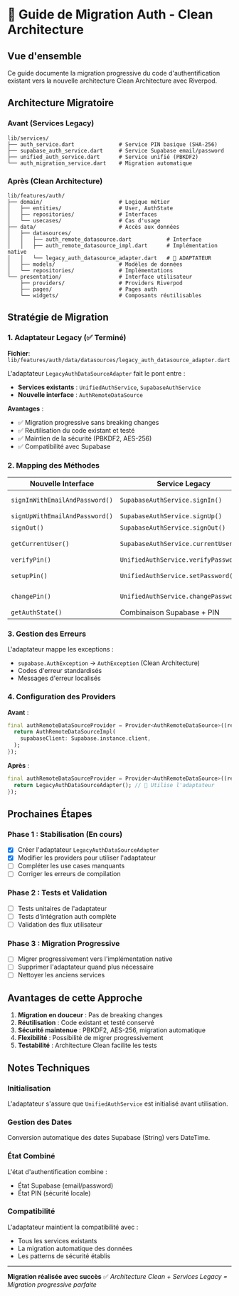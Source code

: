 # 🔄 Guide de Migration Auth - Clean Architecture

## Vue d'ensemble

Ce guide documente la migration progressive du code d'authentification existant vers la nouvelle architecture Clean Architecture avec Riverpod.

## Architecture Migratoire

### Avant (Services Legacy)
```
lib/services/
├── auth_service.dart              # Service PIN basique (SHA-256)
├── supabase_auth_service.dart     # Service Supabase email/password
├── unified_auth_service.dart      # Service unifié (PBKDF2)
└── auth_migration_service.dart    # Migration automatique
```

### Après (Clean Architecture)
```
lib/features/auth/
├── domain/                        # Logique métier
│   ├── entities/                  # User, AuthState
│   ├── repositories/              # Interfaces
│   └── usecases/                  # Cas d'usage
├── data/                          # Accès aux données
│   ├── datasources/
│   │   ├── auth_remote_datasource.dart           # Interface
│   │   ├── auth_remote_datasource_impl.dart      # Implémentation native
│   │   └── legacy_auth_datasource_adapter.dart   # 🔄 ADAPTATEUR
│   ├── models/                    # Modèles de données
│   └── repositories/              # Implémentations
└── presentation/                  # Interface utilisateur
    ├── providers/                 # Providers Riverpod
    ├── pages/                     # Pages auth
    └── widgets/                   # Composants réutilisables
```

## Stratégie de Migration

### 1. Adaptateur Legacy (✅ Terminé)

**Fichier**: `lib/features/auth/data/datasources/legacy_auth_datasource_adapter.dart`

L'adaptateur `LegacyAuthDataSourceAdapter` fait le pont entre :
- **Services existants** : `UnifiedAuthService`, `SupabaseAuthService`
- **Nouvelle interface** : `AuthRemoteDataSource`

**Avantages** :
- ✅ Migration progressive sans breaking changes
- ✅ Réutilisation du code existant et testé
- ✅ Maintien de la sécurité (PBKDF2, AES-256)
- ✅ Compatibilité avec Supabase

### 2. Mapping des Méthodes

| Nouvelle Interface | Service Legacy | Description |
|-------------------|----------------|-------------|
| `signInWithEmailAndPassword()` | `SupabaseAuthService.signIn()` | Connexion email/password |
| `signUpWithEmailAndPassword()` | `SupabaseAuthService.signUp()` | Inscription |
| `signOut()` | `SupabaseAuthService.signOut()` | Déconnexion |
| `getCurrentUser()` | `SupabaseAuthService.currentUser` | Utilisateur actuel |
| `verifyPin()` | `UnifiedAuthService.verifyPassword()` | Vérification PIN |
| `setupPin()` | `UnifiedAuthService.setPassword()` | Configuration PIN |
| `changePin()` | `UnifiedAuthService.changePassword()` | Changement PIN |
| `getAuthState()` | Combinaison Supabase + PIN | État global |

### 3. Gestion des Erreurs

L'adaptateur mappe les exceptions :
- `supabase.AuthException` → `AuthException` (Clean Architecture)
- Codes d'erreur standardisés
- Messages d'erreur localisés

### 4. Configuration des Providers

**Avant** :
```dart
final authRemoteDataSourceProvider = Provider<AuthRemoteDataSource>((ref) {
  return AuthRemoteDataSourceImpl(
    supabaseClient: Supabase.instance.client,
  );
});
```

**Après** :
```dart
final authRemoteDataSourceProvider = Provider<AuthRemoteDataSource>((ref) {
  return LegacyAuthDataSourceAdapter(); // 🔄 Utilise l'adaptateur
});
```

## Prochaines Étapes

### Phase 1 : Stabilisation (En cours)
- [x] Créer l'adaptateur `LegacyAuthDataSourceAdapter`
- [x] Modifier les providers pour utiliser l'adaptateur
- [ ] Compléter les use cases manquants
- [ ] Corriger les erreurs de compilation

### Phase 2 : Tests et Validation
- [ ] Tests unitaires de l'adaptateur
- [ ] Tests d'intégration auth complète
- [ ] Validation des flux utilisateur

### Phase 3 : Migration Progressive
- [ ] Migrer progressivement vers l'implémentation native
- [ ] Supprimer l'adaptateur quand plus nécessaire
- [ ] Nettoyer les anciens services

## Avantages de cette Approche

1. **Migration en douceur** : Pas de breaking changes
2. **Réutilisation** : Code existant et testé conservé
3. **Sécurité maintenue** : PBKDF2, AES-256, migration automatique
4. **Flexibilité** : Possibilité de migrer progressivement
5. **Testabilité** : Architecture Clean facilite les tests

## Notes Techniques

### Initialisation
L'adaptateur s'assure que `UnifiedAuthService` est initialisé avant utilisation.

### Gestion des Dates
Conversion automatique des dates Supabase (String) vers DateTime.

### État Combiné
L'état d'authentification combine :
- État Supabase (email/password)
- État PIN (sécurité locale)

### Compatibilité
L'adaptateur maintient la compatibilité avec :
- Tous les services existants
- La migration automatique des données
- Les patterns de sécurité établis

---

**Migration réalisée avec succès** ✅
*Architecture Clean + Services Legacy = Migration progressive parfaite*
